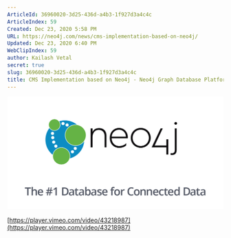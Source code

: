 ```yaml
---
ArticleId: 36960020-3d25-436d-a4b3-1f927d3a4c4c
ArticleIndex: 59
Created: Dec 23, 2020 5:58 PM
URL: https://neo4j.com/news/cms-implementation-based-on-neo4j/
Updated: Dec 23, 2020 6:40 PM
WebClipIndex: 59
author: Kailash Vetal
secret: true
slug: 36960020-3d25-436d-a4b3-1f927d3a4c4c
title: CMS Implementation based on Neo4j - Neo4j Graph Database Platform
---
```

![neo4j-database-meta-image.png](59%203b1831fc2e104428902f4a9da705bf35/neo4j-database-meta-image.png)

[https://player.vimeo.com/video/43218987](https://player.vimeo.com/video/43218987)
